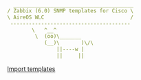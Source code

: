 ```YAML
  _______________________________________
/ Zabbix (6.0) SNMP templates for Cisco \
\ AireOS WLC                            /
 ---------------------------------------
        \   ^__^
         \  (oo)\_______
            (__)\       )\/\
                ||----w |
                ||     ||
```
[Import templates](https://www.zabbix.com/documentation/current/en/manual/xml_export_import/templates)<br>
